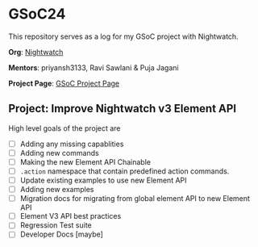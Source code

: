 # GSoC24
This repository serves as a log for my GSoC project with Nightwatch.

**Org**: [Nightwatch](https://github.com/nightwatchjs/nightwatch)

**Mentors**: priyansh3133, Ravi Sawlani & Puja Jagani

**Project Page**: [GSoC Project Page](https://summerofcode.withgoogle.com/programs/2024/projects/nL1y3FiX)


## Project: Improve Nightwatch v3 Element API

High level goals of the project are

- [ ] Adding any missing capablities
- [ ] Adding new commands
- [ ] Making the new Element API Chainable
- [ ] `.action` namespace that contain predefined action commands.
- [ ] Update existing examples to use new Element API
- [ ] Adding new examples
- [ ] Migration docs for migrating from global element API to new Element API
- [ ] Element V3 API best practices
- [ ] Regression Test suite
- [ ] Developer Docs [maybe]